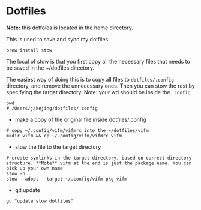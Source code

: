 # Dotfiles 

**Note:** this dotfoles is located in the home directory.

This is used to save and sync my dotfiles.

```
brew install stow
```

The local of stow is that you first copy all the necessary files that needs to be saved in the ~/dotfiles directory.

The easiest way of doing this is to copy all files to `dotfiles/.config` directory, and remove the unnecessary ones. Then you can stow the rest by specifying the target directory. Note: your wd should be inside the `.config`.

```
pwd
# /Users/jakejing/dotfiles/.config
```

- make a copy of the original file inside dotfiles/.config

```
# copy ~/.config/vifm/vifmrc into the ~/dotfiles/vifm
mkdir vifm && cp ~/.config/vifm/vifmrc vifm 
```

- stow the file to the target directory

```
# create symlinks in the target directory, based on currect directory structure. **Note** vifm at the end is just the package name. You can pick up your own name
stow -h
stow --adopt --target ~/.config/vifm pkg-vifm
```

- git update

```
gu "update stow dotfiles"
```
